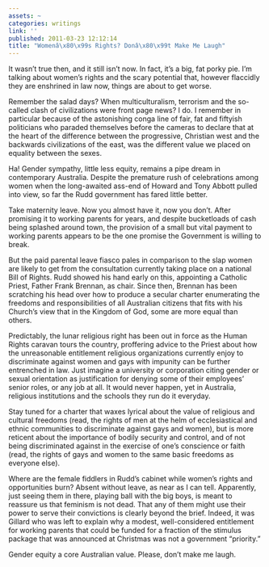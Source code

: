 ```yaml
---
assets: ~
categories: writings
link: ''
published: 2011-03-23 12:12:14
title: "Womenâ\x80\x99s Rights? Donâ\x80\x99t Make Me Laugh"
---
```

It wasn’t true then, and it still isn’t now. In fact, it’s a big, fat
porky pie. I’m talking about women’s rights and the scary potential
that, however flaccidly they are enshrined in law now, things are about
to get worse.

Remember the salad days? When multiculturalism, terrorism and the
so-called clash of civilizations were front page news? I do. I remember
in particular because of the astonishing conga line of fair, fat and
fiftyish politicians who paraded themselves before the cameras to
declare that at the heart of the difference between the progressive,
Christian west and the backwards civilizations of the east, was the
different value we placed on equality between the sexes.

Ha! Gender sympathy, little less equity, remains a pipe dream in
contemporary Australia. Despite the premature rush of celebrations among
women when the long-awaited ass-end of Howard and Tony Abbott pulled
into view, so far the Rudd government has fared little better.

Take maternity leave. Now you almost have it, now you don’t. After
promising it to working parents for years, and despite bucketloads of
cash being splashed around town, the provision of a small but vital
payment to working parents appears to be the one promise the Government
is willing to break.

But the paid parental leave fiasco pales in comparison to the slap women
are likely to get from the consultation currently taking place on a
national Bill of Rights. Rudd showed his hand early on this, appointing
a Catholic Priest, Father Frank Brennan, as chair. Since then, Brennan
has been scratching his head over how to produce a secular charter
enumerating the freedoms and responsibilities of all Australian citizens
that fits with his Church’s view that in the Kingdom of God, some are
more equal than others.

Predictably, the lunar religious right has been out in force as the
Human Rights caravan tours the country, proffering advice to the Priest
about how the unreasonable entitlement religious organizations currently
enjoy to discriminate against women and gays with impunity can be
further entrenched in law. Just imagine a university or corporation
citing gender or sexual orientation as justification for denying some of
their employees’ senior roles, or any job at all. It would never happen,
yet in Australia, religious institutions and the schools they run do it
everyday.

Stay tuned for a charter that waxes lyrical about the value of religious
and cultural freedoms (read, the rights of men at the helm of
ecclesiastical and ethnic communities to discriminate against gays and
women), but is more reticent about the importance of bodily security and
control, and of not being discriminated against in the exercise of one’s
conscience or faith (read, the rights of gays and women to the same
basic freedoms as everyone else).

Where are the female fiddlers in Rudd’s cabinet while women’s rights and
opportunities burn? Absent without leave, as near as I can tell.
Apparently, just seeing them in there, playing ball with the big boys,
is meant to reassure us that feminism is not dead. That any of them
might use their power to serve their convictions is clearly beyond the
brief. Indeed, it was Gillard who was left to explain why a modest,
well-considered entitlement for working parents that could be funded for
a fraction of the stimulus package that was announced at Christmas was
not a government “priority.”

Gender equity a core Australian value. Please, don’t make me laugh.
